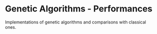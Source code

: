 # Genetic Algorithms - Performances
Implementations of genetic algorithms and comparisons with classical ones.
